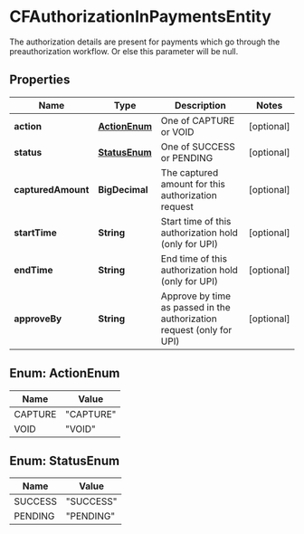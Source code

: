 

# CFAuthorizationInPaymentsEntity

The authorization details are present for payments which go through the preauthorization workflow. Or else this parameter will be null.

## Properties

| Name | Type | Description | Notes |
|------------ | ------------- | ------------- | -------------|
|**action** | [**ActionEnum**](#ActionEnum) | One of CAPTURE or VOID |  [optional] |
|**status** | [**StatusEnum**](#StatusEnum) | One of SUCCESS or PENDING |  [optional] |
|**capturedAmount** | **BigDecimal** | The captured amount for this authorization request |  [optional] |
|**startTime** | **String** | Start time of this authorization hold (only for UPI) |  [optional] |
|**endTime** | **String** | End time of this authorization hold (only for UPI) |  [optional] |
|**approveBy** | **String** | Approve by time as passed in the authorization request (only for UPI) |  [optional] |



## Enum: ActionEnum

| Name | Value |
|---- | -----|
| CAPTURE | &quot;CAPTURE&quot; |
| VOID | &quot;VOID&quot; |



## Enum: StatusEnum

| Name | Value |
|---- | -----|
| SUCCESS | &quot;SUCCESS&quot; |
| PENDING | &quot;PENDING&quot; |



